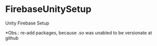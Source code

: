 # FirebaseUnitySetup
Unity Firebase Setup

*Obs.: re-add packages, because .so was unabled to be versionate at github

